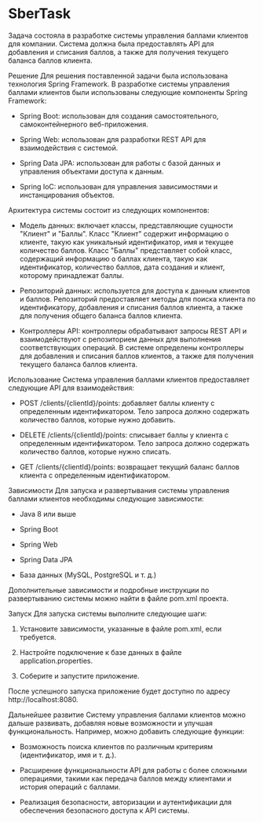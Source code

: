 # SberTask
Задача состояла в разработке системы управления баллами клиентов для компании. Система должна была предоставлять API для добавления и списания баллов, а также для получения текущего баланса баллов клиента.

Решение
Для решения поставленной задачи была использована технология Spring Framework. В разработке системы управления баллами клиентов были использованы следующие компоненты Spring Framework:

- Spring Boot: использован для создания самостоятельного, самоконтейнерного веб-приложения.

- Spring Web: использован для разработки REST API для взаимодействия с системой.

- Spring Data JPA: использован для работы с базой данных и управления объектами доступа к данным.

- Spring IoC: использован для управления зависимостями и инстанцирования объектов.

Архитектура системы состоит из следующих компонентов:

- Модель данных: включает классы, представляющие сущности "Клиент" и "Баллы". Класс "Клиент" содержит информацию о клиенте, такую как уникальный идентификатор, имя и текущее количество баллов. Класс "Баллы" представляет собой класс, содержащий информацию о баллах клиента, такую как идентификатор, количество баллов, дата создания и клиент, которому принадлежат баллы.

- Репозиторий данных: используется для доступа к данным клиентов и баллов. Репозиторий предоставляет методы для поиска клиента по идентификатору, добавления и списания баллов клиента, а также для получения общего баланса баллов клиента.

- Контроллеры API: контроллеры обрабатывают запросы REST API и взаимодействуют с репозиторием данных для выполнения соответствующих операций. В системе определены контроллеры для добавления и списания баллов клиентов, а также для получения текущего баланса баллов клиента.

Использование
Система управления баллами клиентов предоставляет следующие API для взаимодействия:

- POST /clients/{clientId}/points: добавляет баллы клиенту с определенным идентификатором. Тело запроса должно содержать количество баллов, которые нужно добавить.

- DELETE /clients/{clientId}/points: списывает баллы у клиента с определенным идентификатором. Тело запроса должно содержать количество баллов, которые нужно списать.

- GET /clients/{clientId}/points: возвращает текущий баланс баллов клиента с определенным идентификатором.

Зависимости
Для запуска и развертывания системы управления баллами клиентов необходимы следующие зависимости:

- Java 8 или выше

- Spring Boot

- Spring Web

- Spring Data JPA

- База данных (MySQL, PostgreSQL и т. д.)

Дополнительные зависимости и подробные инструкции по развертыванию системы можно найти в файле pom.xml проекта.

Запуск
Для запуска системы выполните следующие шаги:

1. Установите зависимости, указанные в файле pom.xml, если требуется.

2. Настройте подключение к базе данных в файле application.properties.

3. Соберите и запустите приложение.

После успешного запуска приложение будет доступно по адресу http://localhost:8080.

Дальнейшее развитие
Систему управления баллами клиентов можно дальше развивать, добавляя новые возможности и улучшая функциональность. Например, можно добавить следующие функции:

- Возможность поиска клиентов по различным критериям (идентификатор, имя и т. д.).

- Расширение функциональности API для работы с более сложными операциями, такими как передача баллов между клиентами и история операций с баллами.

- Реализация безопасности, авторизации и аутентификации для обеспечения безопасного доступа к API системы.
